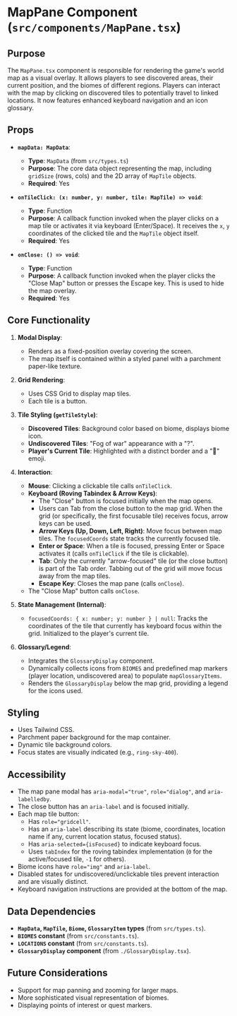 # MapPane Component (`src/components/MapPane.tsx`)

## Purpose

The `MapPane.tsx` component is responsible for rendering the game's world map as a visual overlay. It allows players to see discovered areas, their current position, and the biomes of different regions. Players can interact with the map by clicking on discovered tiles to potentially travel to linked locations. It now features enhanced keyboard navigation and an icon glossary.

## Props

*   **`mapData: MapData`**:
    *   **Type**: `MapData` (from `src/types.ts`)
    *   **Purpose**: The core data object representing the map, including `gridSize` (rows, cols) and the 2D array of `MapTile` objects.
    *   **Required**: Yes

*   **`onTileClick: (x: number, y: number, tile: MapTile) => void`**:
    *   **Type**: Function
    *   **Purpose**: A callback function invoked when the player clicks on a map tile or activates it via keyboard (Enter/Space). It receives the `x`, `y` coordinates of the clicked tile and the `MapTile` object itself.
    *   **Required**: Yes

*   **`onClose: () => void`**:
    *   **Type**: Function
    *   **Purpose**: A callback function invoked when the player clicks the "Close Map" button or presses the Escape key. This is used to hide the map overlay.
    *   **Required**: Yes

## Core Functionality

1.  **Modal Display**:
    *   Renders as a fixed-position overlay covering the screen.
    *   The map itself is contained within a styled panel with a parchment paper-like texture.

2.  **Grid Rendering**:
    *   Uses CSS Grid to display map tiles.
    *   Each tile is a button.

3.  **Tile Styling (`getTileStyle`)**:
    *   **Discovered Tiles**: Background color based on biome, displays biome icon.
    *   **Undiscovered Tiles**: "Fog of war" appearance with a "?".
    *   **Player's Current Tile**: Highlighted with a distinct border and a "📍" emoji.

4.  **Interaction**:
    *   **Mouse**: Clicking a clickable tile calls `onTileClick`.
    *   **Keyboard (Roving Tabindex & Arrow Keys)**:
        *   The "Close" button is focused initially when the map opens.
        *   Users can Tab from the close button to the map grid. When the grid (or specifically, the first focusable tile) receives focus, arrow keys can be used.
        *   **Arrow Keys (Up, Down, Left, Right)**: Move focus between map tiles. The `focusedCoords` state tracks the currently focused tile.
        *   **Enter or Space**: When a tile is focused, pressing Enter or Space activates it (calls `onTileClick` if the tile is clickable).
        *   **Tab**: Only the currently "arrow-focused" tile (or the close button) is part of the Tab order. Tabbing out of the grid will move focus away from the map tiles.
        *   **Escape Key**: Closes the map pane (calls `onClose`).
    *   The "Close Map" button calls `onClose`.

5.  **State Management (Internal)**:
    *   `focusedCoords: { x: number; y: number } | null`: Tracks the coordinates of the tile that currently has keyboard focus within the grid. Initialized to the player's current tile.

6.  **Glossary/Legend**:
    *   Integrates the `GlossaryDisplay` component.
    *   Dynamically collects icons from `BIOMES` and predefined map markers (player location, undiscovered area) to populate `mapGlossaryItems`.
    *   Renders the `GlossaryDisplay` below the map grid, providing a legend for the icons used.

## Styling

*   Uses Tailwind CSS.
*   Parchment paper background for the map container.
*   Dynamic tile background colors.
*   Focus states are visually indicated (e.g., `ring-sky-400`).

## Accessibility

*   The map pane modal has `aria-modal="true"`, `role="dialog"`, and `aria-labelledby`.
*   The close button has an `aria-label` and is focused initially.
*   Each map tile button:
    *   Has `role="gridcell"`.
    *   Has an `aria-label` describing its state (biome, coordinates, location name if any, current location status, focused status).
    *   Has `aria-selected={isFocused}` to indicate keyboard focus.
    *   Uses `tabIndex` for the roving tabindex implementation (`0` for the active/focused tile, `-1` for others).
*   Biome icons have `role="img"` and `aria-label`.
*   Disabled states for undiscovered/unclickable tiles prevent interaction and are visually distinct.
*   Keyboard navigation instructions are provided at the bottom of the map.

## Data Dependencies

*   **`MapData`, `MapTile`, `Biome`, `GlossaryItem` types** (from `src/types.ts`).
*   **`BIOMES` constant** (from `src/constants.ts`).
*   **`LOCATIONS` constant** (from `src/constants.ts`).
*   **`GlossaryDisplay` component** (from `./GlossaryDisplay.tsx`).

## Future Considerations

*   Support for map panning and zooming for larger maps.
*   More sophisticated visual representation of biomes.
*   Displaying points of interest or quest markers.